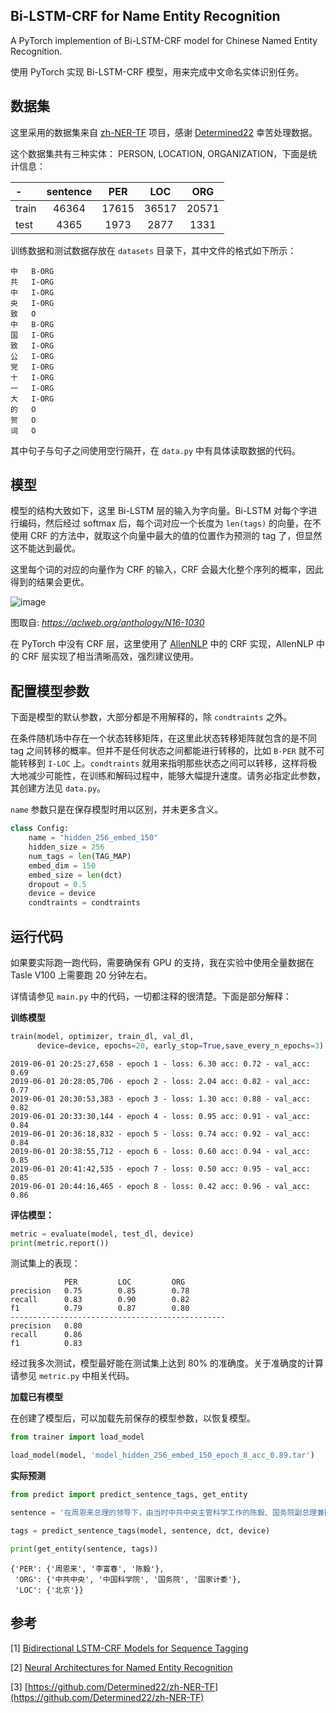 ## Bi-LSTM-CRF for Name Entity Recognition

A PyTorch implemention of Bi-LSTM-CRF model for Chinese Named Entity Recognition. 

使用 PyTorch 实现 Bi-LSTM-CRF 模型，用来完成中文命名实体识别任务。


## 数据集

这里采用的数据集来自 [zh-NER-TF](https://github.com/Determined22/zh-NER-TF) 项目，感谢 [Determined22](https://github.com/Determined22) 幸苦处理数据。

这个数据集共有三种实体： PERSON, LOCATION, ORGANIZATION，下面是统计信息：

|  -  | sentence | PER | LOC | ORG |
|:----|:---:|:---:|:---:|:---:|
| train  | 46364 | 17615 | 36517 | 20571 |
| test   | 4365  | 1973  | 2877  | 1331  |


训练数据和测试数据存放在 `datasets` 目录下，其中文件的格式如下所示：

```
中	B-ORG
共	I-ORG
中	I-ORG
央	I-ORG
致	O
中	B-ORG
国	I-ORG
致	I-ORG
公	I-ORG
党	I-ORG
十	I-ORG
一	I-ORG
大	I-ORG
的	O
贺	O
词	O
```

其中句子与句子之间使用空行隔开，在 `data.py` 中有具体读取数据的代码。

## 模型

模型的结构大致如下，这里 Bi-LSTM 层的输入为字向量。Bi-LSTM 对每个字进行编码，然后经过 softmax 后，每个词对应一个长度为 `len(tags)` 的向量，在不使用 CRF 的方法中，就取这个向量中最大的值的位置作为预测的 tag 了，但显然这不能达到最优。

这里每个词的对应的向量作为 CRF 的输入，CRF 会最大化整个序列的概率，因此得到的结果会更优。

![image](https://user-images.githubusercontent.com/7794103/58749767-9f217980-84bc-11e9-806e-773b80ab46d3.png)

图取自: _https://aclweb.org/anthology/N16-1030_

在 PyTorch 中没有 CRF 层，这里使用了 [AllenNLP](https://github.com/allenai/allennlp) 中的 CRF 实现，AllenNLP 中的 CRF 层实现了相当清晰高效，强烈建议使用。


## 配置模型参数

下面是模型的默认参数，大部分都是不用解释的，除 `condtraints` 之外。

在条件随机场中存在一个状态转移矩阵，在这里此状态转移矩阵就包含的是不同 tag 之间转移的概率。但并不是任何状态之间都能进行转移的，比如 `B-PER` 就不可能转移到 `I-LOC` 上。`condtraints` 就用来指明那些状态之间可以转移，这样将极大地减少可能性，在训练和解码过程中，能够大幅提升速度。请务必指定此参数，其创建方法见 `data.py`。

`name` 参数只是在保存模型时用以区别，并未更多含义。

```python
class Config:
    name = "hidden_256_embed_150" 
    hidden_size = 256  
    num_tags = len(TAG_MAP)
    embed_dim = 150
    embed_size = len(dct)
    dropout = 0.5
    device = device
    condtraints = condtraints
```


## 运行代码

如果要实际跑一跑代码，需要确保有 GPU 的支持，我在实验中使用全量数据在 Tasle V100 上需要跑 20 分钟左右。

详情请参见 `main.py` 中的代码，一切都注释的很清楚。下面是部分解释：

**训练模型**

```python
train(model, optimizer, train_dl, val_dl, 
      device=device, epochs=20, early_stop=True,save_every_n_epochs=3)
```

```
2019-06-01 20:25:27,658 - epoch 1 - loss: 6.30 acc: 0.72 - val_acc: 0.69
2019-06-01 20:28:05,706 - epoch 2 - loss: 2.04 acc: 0.82 - val_acc: 0.77
2019-06-01 20:30:53,383 - epoch 3 - loss: 1.30 acc: 0.88 - val_acc: 0.82
2019-06-01 20:33:30,144 - epoch 4 - loss: 0.95 acc: 0.91 - val_acc: 0.84
2019-06-01 20:36:18,832 - epoch 5 - loss: 0.74 acc: 0.92 - val_acc: 0.84
2019-06-01 20:38:55,712 - epoch 6 - loss: 0.60 acc: 0.94 - val_acc: 0.85
2019-06-01 20:41:42,535 - epoch 7 - loss: 0.50 acc: 0.95 - val_acc: 0.85
2019-06-01 20:44:16,465 - epoch 8 - loss: 0.42 acc: 0.96 - val_acc: 0.86
```

**评估模型：**

```python
metric = evaluate(model, test_dl, device)
print(metric.report())
```

测试集上的表现：

```
            PER         LOC         ORG         
precision   0.75        0.85        0.78        
recall      0.83        0.90        0.82        
f1          0.79        0.87        0.80        
------------------------------------------------
precision   0.80
recall      0.86
f1          0.83
```

经过我多次测试，模型最好能在测试集上达到 80% 的准确度。关于准确度的计算请参见 `metric.py` 中相关代码。

**加载已有模型**

在创建了模型后，可以加载先前保存的模型参数，以恢复模型。

```python
from trainer import load_model

load_model(model, 'model_hidden_256_embed_150_epoch_8_acc_0.89.tar')
```

**实际预测**

```python
from predict import predict_sentence_tags, get_entity

sentence = '在周恩来总理的领导下，由当时中共中央主管科学工作的陈毅、国务院副总理兼国家计委主任李富春具体领导，在北京召开了包括中央各部门、各有关高等学校和中国科学院的科学技术工作人员大会，动员制定十二年科学发展远景规划。来自全国23个单位的787名科技人员提出了发展远景规划的初步内容，体现出全国“重点发展，迎头赶上”的方针。在规划制定过程中，深切感到某些新技术是现代科学技术发展的关键。为了更快地发展这些新学科，使其在短时间内接近国际水平，把计算技术、自动化、电子学和半导体这四个学科的研究和发展列为“四大紧急措施”，经周恩来总理同意，确定由中国科学院负责采取紧急措施，尽快筹建相应的四个学科研究机构。'

tags = predict_sentence_tags(model, sentence, dct, device)

print(get_entity(sentence, tags))
```

```
{'PER': {'周恩来', '李富春', '陈毅'},
 'ORG': {'中共中央', '中国科学院', '国务院', '国家计委'},
 'LOC': {'北京'}}
```


## 参考

\[1\] [Bidirectional LSTM-CRF Models for Sequence Tagging](https://arxiv.org/pdf/1508.01991v1.pdf)

\[2\] [Neural Architectures for Named Entity Recognition](http://aclweb.org/anthology/N16-1030)

\[3\] [https://github.com/Determined22/zh-NER-TF](https://github.com/Determined22/zh-NER-TF)  





